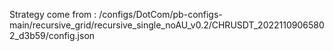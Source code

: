 Strategy come from : /configs/DotCom/pb-configs-main/recursive_grid/recursive_single_noAU_v0.2/CHRUSDT_20221109065802_d3b59/config.json